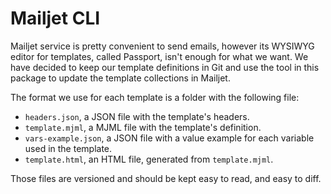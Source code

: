 # Mailjet CLI

Mailjet service is pretty convenient to send emails, however its WYSIWYG editor for templates,
called Passport, isn't enough for what we want. We have decided to keep our template definitions
in Git and use the tool in this package to update the template collections in Mailjet.

The format we use for each template is a folder with the following file:
 * `headers.json`, a JSON file with the template's headers.
 * `template.mjml`, a MJML file with the template's definition.
 * `vars-example.json`, a JSON file with a value example for each variable used in the template.
 * `template.html`, an HTML file, generated from `template.mjml`.

Those files are versioned and should be kept easy to read, and easy to diff.

